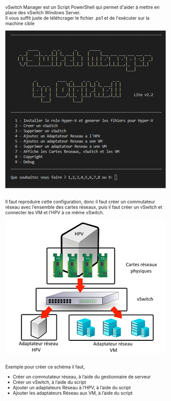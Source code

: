 <br> vSwitch Manager est un Script PowerShell qui permet d'aider à mettre en place des vSwitch Windows Server.
<br> Il vous suffit juste de téléhcrager le fichier .ps1 et de l'exécuter sur la machine cible

<img title="interface" alt="Alt text" src="FrontPage2.png">

<br> Il faut reproduire cette configuration, donc il faut créer un commutateur réseau avec l’ensemble des cartes réseaux, puis il faut créer un vSwitch et connecter les VM et l’HPV à ce même vSwitch.

<img title="interface" alt="Alt text" src="Schema.png">

<br> Exemple pour créer ce schéma il faut,
-	Créer un commutateur réseau, à l’aide du gestionnaire de serveur
-	Créer un vSwitch, à l’aide du script
-	Ajouter un adaptateurs Réseau à l’HPV, à l’aide du script
-	Ajouter les adaptateurs Réseau aux VM, à l’aide du script

